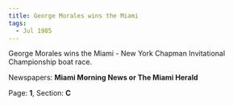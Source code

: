 ```yaml
---  
title: George Morales wins the Miami  
tags:  
  - Jul 1985  
---  
```

  
George Morales wins the Miami - New York Chapman Invitational Championship boat race.  
  
Newspapers: **Miami Morning News or The Miami Herald**  
  
Page: **1**, Section: **C** 

